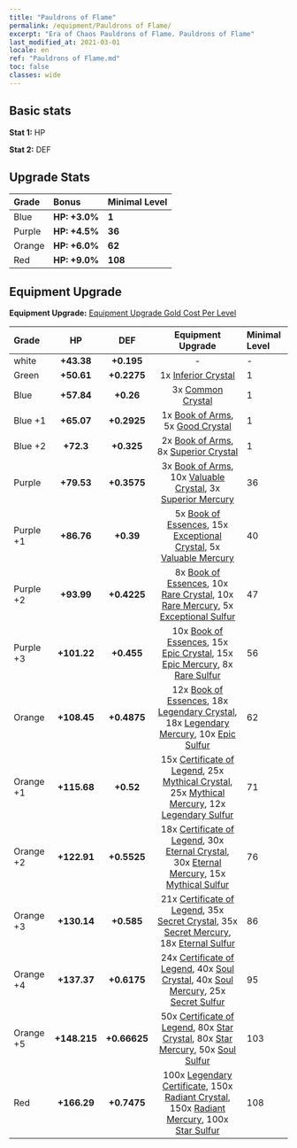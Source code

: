 ```yaml
---
title: "Pauldrons of Flame"
permalink: /equipment/Pauldrons of Flame/
excerpt: "Era of Chaos Pauldrons of Flame. Pauldrons of Flame"
last_modified_at: 2021-03-01
locale: en
ref: "Pauldrons of Flame.md"
toc: false
classes: wide
---
```


## Basic stats
 **Stat 1:** HP

 **Stat 2:** DEF

## Upgrade Stats

  |     Grade    |   Bonus | Minimal Level | 
  |:-------------|:--------|:--------------| 
  | Blue | **HP: +3.0%** | **1** | 
  | Purple | **HP: +4.5%** | **36** | 
  | Orange | **HP: +6.0%** | **62** | 
  | Red | **HP: +9.0%** | **108** | 


## Equipment Upgrade
 **Equipment Upgrade:** [Equipment Upgrade Gold Cost Per Level](/equipment/EquipmentUpgradeCostPerLevel/) 

  |          Grade      | HP | DEF | Equipment Upgrade | Minimal Level |
  |:--------------------|:---------:|:---------:|:----------------:|:--------------|
  | white | **+43.38** | **+0.195** | - | - |
  | Green | **+50.61** | **+0.2275** | 1x [Inferior Crystal](/Items/mat_45/) | 1 |
  | Blue | **+57.84** | **+0.26** | 3x [Common Crystal](/Items/mat_85/) | 1 |
  | Blue +1 | **+65.07** | **+0.2925** | 1x [Book of Arms](/Items/mat_32/), 5x [Good Crystal](/Items/mat_16/) | 1 |
  | Blue +2 | **+72.3** | **+0.325** | 2x [Book of Arms](/Items/mat_71/), 8x [Superior Crystal](/Items/mat_56/) | 1 |
  | Purple | **+79.53** | **+0.3575** | 3x [Book of Arms](/Items/mat_6/), 10x [Valuable Crystal](/Items/mat_95/), 3x [Superior Mercury](/Items/mat_15/) | 36 |
  | Purple +1 | **+86.76** | **+0.39** | 5x [Book of Essences](/Items/mat_44/), 15x [Exceptional Crystal](/Items/mat_33/), 5x [Valuable Mercury](/Items/mat_58/) | 40 |
  | Purple +2 | **+93.99** | **+0.4225** | 8x [Book of Essences](/Items/mat_84/), 10x [Rare Crystal](/Items/mat_68/), 10x [Rare Mercury](/Items/mat_29/), 5x [Exceptional Sulfur](/Items/mat_1/) | 47 |
  | Purple +3 | **+101.22** | **+0.455** | 10x [Book of Essences](/Items/mat_20/), 15x [Epic Crystal](/Items/mat_5/), 15x [Epic Mercury](/Items/mat_70/), 8x [Rare Sulfur](/Items/mat_46/) | 56 |
  | Orange | **+108.45** | **+0.4875** | 12x [Book of Essences](/Items/mat_60/), 18x [Legendary Crystal](/Items/mat_48/), 18x [Legendary Mercury](/Items/mat_3/), 10x [Epic Sulfur](/Items/mat_83/) | 62 |
  | Orange +1 | **+115.68** | **+0.52** | 15x [Certificate of Legend](/Items/mat_96/), 25x [Mythical Crystal](/Items/mat_61/), 25x [Mythical Mercury](/Items/mat_50/), 12x [Legendary Sulfur](/Items/mat_18/) | 71 |
  | Orange +2 | **+122.91** | **+0.5525** | 18x [Certificate of Legend](/Items/mat_25/), 30x [Eternal Crystal](/Items/mat_19/), 30x [Eternal Mercury](/Items/mat_62/), 15x [Mythical Sulfur](/Items/mat_35/) | 76 |
  | Orange +3 | **+130.14** | **+0.585** | 21x [Certificate of Legend](/Items/mat_38/), 35x [Secret Crystal](/Items/mat_51/), 35x [Secret Mercury](/Items/mat_22/), 18x [Eternal Sulfur](/Items/mat_97/) | 86 |
  | Orange +4 | **+137.37** | **+0.6175** | 24x [Certificate of Legend](/Items/mat_100/), 40x [Soul Crystal](/Items/mat_64/), 40x [Soul Mercury](/Items/mat_34/), 25x [Secret Sulfur](/Items/mat_7/) | 95 |
  | Orange +5 | **+148.215** | **+0.66625** | 50x [Certificate of Legend](/Items/mat_11/), 80x [Star Crystal](/Items/mat_26/), 80x [Star Mercury](/Items/mat_98/), 50x [Soul Sulfur](/Items/mat_73/) | 103 |
  | Red | **+166.29** | **+0.7475** | 100x [Legendary Certificate](/Items/mat_76/), 150x [Radiant Crystal](/Items/mat_37/), 150x [Radiant Mercury](/Items/mat_24/), 100x [Star Sulfur](/Items/mat_101/) | 108 |

